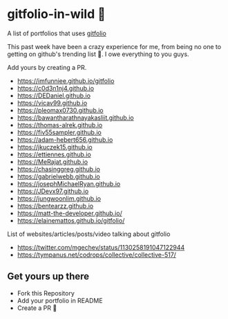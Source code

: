 # gitfolio-in-wild 🎉

A list of portfolios that uses [gitfolio](https://github.com/imfunniee/gitfolio)

This past week have been a crazy experience for me, from being no one to getting on github's trending list 👀. I owe everything to you guys.

Add yours by creating a PR.

- https://imfunniee.github.io/gitfolio
- https://c0d3n1nj4.github.io
- https://DEDaniel.github.io
- https://vicav99.github.io
- https://pleomax0730.github.io
- https://bawantharathnayakasliit.github.io
- https://thomas-alrek.github.io
- https://fiv55sampler.github.io
- https://adam-hebert656.github.io
- https://jkuczek15.github.io
- https://ettiennes.github.io
- https://MeRajat.github.io
- https://chasinggreg.github.io
- https://gabrielwebb.github.io
- https://josephMichaelRyan.github.io
- https://JDevx97.github.io
- https://jungwoonlim.github.io
- https://bentearzz.github.io
- https://matt-the-developer.github.io/
- https://elainemattos.github.io/gitfolio/

List of websites/articles/posts/video talking about gitfolio

- https://twitter.com/mgechev/status/1130258191047122944
- https://tympanus.net/codrops/collective/collective-517/


## Get yours up there

- Fork this Repository
- Add your portfolio in README
- Create a PR 🙌
